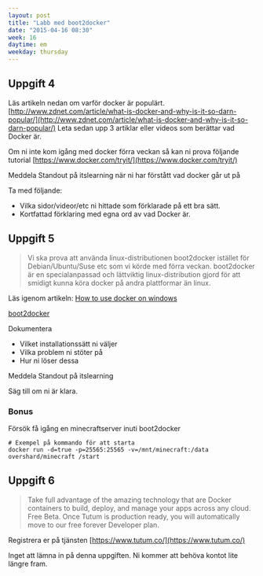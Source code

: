 ```yaml
---
layout: post
title: "Labb med boot2docker"
date: "2015-04-16 08:30"
week: 16
daytime: em
weekday: thursday
---
```


## Uppgift 4
Läs artikeln nedan om varför docker är populärt.
[http://www.zdnet.com/article/what-is-docker-and-why-is-it-so-darn-popular/](http://www.zdnet.com/article/what-is-docker-and-why-is-it-so-darn-popular/)
Leta sedan upp 3 artiklar eller videos som berättar vad Docker är.

Om ni inte kom igång med docker förra veckan så kan ni prova följande tutorial
[https://www.docker.com/tryit/](https://www.docker.com/tryit/)


Meddela Standout på itslearning när ni har förstått vad docker går ut på

Ta med följande:

* Vilka sidor/videor/etc ni hittade som förklarade på ett bra sätt.
* Kortfattad förklaring med egna ord av vad Docker är.

## Uppgift 5

>Vi ska prova att använda linux-distributionen boot2docker istället för
>Debian/Ubuntu/Suse etc som vi körde med förra veckan. boot2docker är en
>specialanpassad och lättviktig linux-distribution gjord för att
>smidigt kunna köra docker på andra plattformar än linux.

Läs igenom artikeln: [How to use docker on windows][tutum-docker-howto]

[boot2docker][boot2docker-github]

Dokumentera

* Vilket installationssätt ni väljer
* Vilka problem ni stöter på
* Hur ni löser dessa

Meddela Standout på itslearning

Säg till om ni är klara.

### Bonus

Försök få igång en minecraftserver inuti boot2docker

    # Exempel på kommando för att starta
    docker run -d=true -p=25565:25565 -v=/mnt/minecraft:/data overshard/minecraft /start

## Uppgift 6

>Take full advantage of the amazing technology that are Docker containers to
>build, deploy, and manage your apps across any cloud. Free Beta. Once Tutum is
>production ready, you will automatically move to our free forever Developer
>plan.

Registrera er på tjänsten [https://www.tutum.co/](https://www.tutum.co/)

Inget att lämna in på denna uppgiften. Ni kommer att behöva kontot lite längre fram.

[tutum-docker-howto]: http://blog.tutum.co/2014/11/05/how-to-use-docker-on-windows/
[boot2docker-github]: https://github.com/boot2docker/boot2docker
